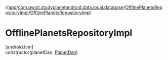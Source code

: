 //[app](../../../index.md)/[com.qwict.studyplanetandroid.data.local.database](../index.md)/[OfflinePlanetsRepositoryImpl](index.md)/[OfflinePlanetsRepositoryImpl](-offline-planets-repository-impl.md)

# OfflinePlanetsRepositoryImpl

[androidJvm]\
constructor(planetDao: [PlanetDao](../../com.qwict.studyplanetandroid.data.local.dao/-planet-dao/index.md))
